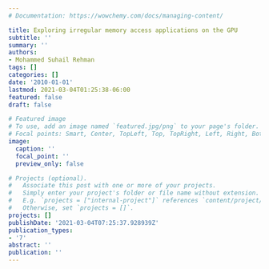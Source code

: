 ```yaml
---
# Documentation: https://wowchemy.com/docs/managing-content/

title: Exploring irregular memory access applications on the GPU
subtitle: ''
summary: ''
authors:
- Mohammed Suhail Rehman
tags: []
categories: []
date: '2010-01-01'
lastmod: 2021-03-04T01:25:38-06:00
featured: false
draft: false

# Featured image
# To use, add an image named `featured.jpg/png` to your page's folder.
# Focal points: Smart, Center, TopLeft, Top, TopRight, Left, Right, BottomLeft, Bottom, BottomRight.
image:
  caption: ''
  focal_point: ''
  preview_only: false

# Projects (optional).
#   Associate this post with one or more of your projects.
#   Simply enter your project's folder or file name without extension.
#   E.g. `projects = ["internal-project"]` references `content/project/deep-learning/index.md`.
#   Otherwise, set `projects = []`.
projects: []
publishDate: '2021-03-04T07:25:37.928939Z'
publication_types:
- '7'
abstract: ''
publication: ''
---
```

